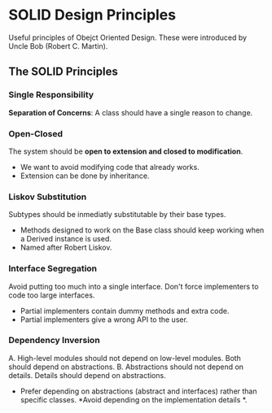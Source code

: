 # SOLID Design Principles

Useful principles of Obejct Oriented Design. These were introduced by Uncle Bob (Robert C. Martin).

## The SOLID Principles

### Single Responsibility

**Separation of Concerns**: A class should have a single reason to change. 

### Open-Closed

The system should be **open to extension and closed to modification**.

- We want to avoid modifying code that already works.
- Extension can be done by inheritance.

### Liskov Substitution

Subtypes should be inmediatly substitutable by their base types.

- Methods designed to work on the Base class should keep working
  when a Derived instance is used.
- Named after Robert Liskov.

### Interface Segregation

Avoid putting too much into a single interface. Don't force
implementers to code too large interfaces.

- Partial implementers contain dummy methods and extra code.
- Partial implementers give a wrong API to the user.


### Dependency Inversion

A. High-level modules should not depend on low-level modules. Both should depend on abstractions.
B. Abstractions should not depend on details. Details should depend on abstractions.

- Prefer depending on abstractions (abstract and interfaces) rather than specific classes. *Avoid depending on the implementation details *.


